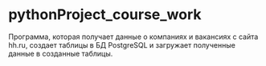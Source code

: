 # pythonProject_course_work

Программа, которая получает данные о компаниях и вакансиях с сайта hh.ru, создает таблицы в БД PostgreSQL и загружает полученные данные в созданные таблицы.
